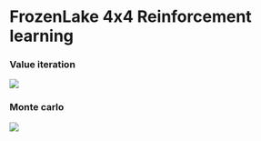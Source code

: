 # FrozenLake 4x4 Reinforcement learning
### Value iteration 


![](value_iteration.jpg)

### Monte carlo 
![](monte_carlo.jpg)
